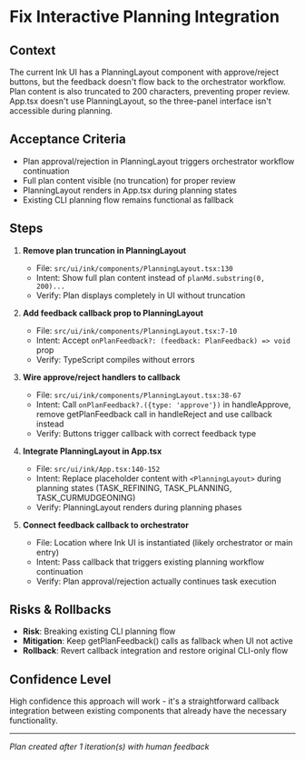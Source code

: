 # Fix Interactive Planning Integration

## Context
The current Ink UI has a PlanningLayout component with approve/reject buttons, but the feedback doesn't flow back to the orchestrator workflow. Plan content is also truncated to 200 characters, preventing proper review. App.tsx doesn't use PlanningLayout, so the three-panel interface isn't accessible during planning.

## Acceptance Criteria
- Plan approval/rejection in PlanningLayout triggers orchestrator workflow continuation
- Full plan content visible (no truncation) for proper review
- PlanningLayout renders in App.tsx during planning states
- Existing CLI planning flow remains functional as fallback

## Steps

1. **Remove plan truncation in PlanningLayout**
   - File: `src/ui/ink/components/PlanningLayout.tsx:130`
   - Intent: Show full plan content instead of `planMd.substring(0, 200)...`
   - Verify: Plan displays completely in UI without truncation

2. **Add feedback callback prop to PlanningLayout**
   - File: `src/ui/ink/components/PlanningLayout.tsx:7-10`
   - Intent: Accept `onPlanFeedback?: (feedback: PlanFeedback) => void` prop
   - Verify: TypeScript compiles without errors

3. **Wire approve/reject handlers to callback**
   - File: `src/ui/ink/components/PlanningLayout.tsx:38-67`
   - Intent: Call `onPlanFeedback?.({type: 'approve'})` in handleApprove, remove getPlanFeedback call in handleReject and use callback instead
   - Verify: Buttons trigger callback with correct feedback type

4. **Integrate PlanningLayout in App.tsx**
   - File: `src/ui/ink/App.tsx:140-152`
   - Intent: Replace placeholder content with `<PlanningLayout>` during planning states (TASK_REFINING, TASK_PLANNING, TASK_CURMUDGEONING)
   - Verify: PlanningLayout renders during planning phases

5. **Connect feedback callback to orchestrator**
   - File: Location where Ink UI is instantiated (likely orchestrator or main entry)
   - Intent: Pass callback that triggers existing planning workflow continuation
   - Verify: Plan approval/rejection actually continues task execution

## Risks & Rollbacks
- **Risk**: Breaking existing CLI planning flow
- **Mitigation**: Keep getPlanFeedback() calls as fallback when UI not active
- **Rollback**: Revert callback integration and restore original CLI-only flow

## Confidence Level
High confidence this approach will work - it's a straightforward callback integration between existing components that already have the necessary functionality.

---
_Plan created after 1 iteration(s) with human feedback_
